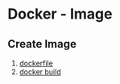 # Docker - Image

## Create Image

1. [dockerfile](docker-dockerfile.md)
2. [docker build](docker-command-line-interface.md#build)



